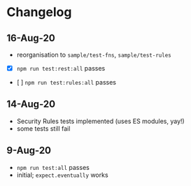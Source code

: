 # Changelog

## 16-Aug-20

- reorganisation to `sample/test-fns`, `sample/test-rules`
- [x] `npm run test:rest:all` passes
- [ ] `npm run test:rules:all` passes

## 14-Aug-20

- Security Rules tests implemented (uses ES modules, yay!)
- some tests still fail

## 9-Aug-20

- `npm run test:all` passes
- initial; `expect.eventually` works
